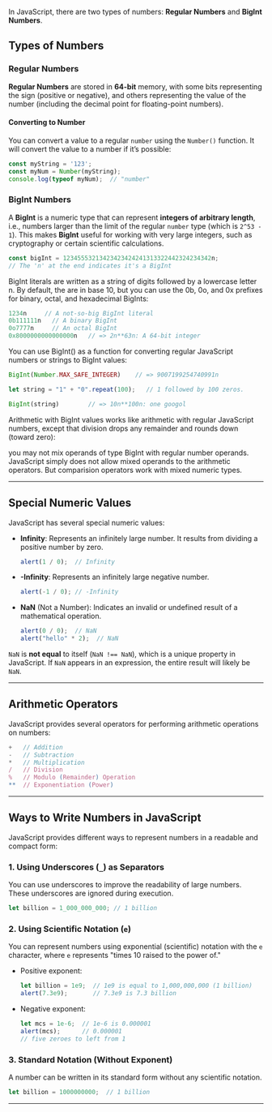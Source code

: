 

In JavaScript, there are two types of numbers: **Regular Numbers** and **BigInt Numbers**.

## Types of Numbers

### Regular Numbers

**Regular Numbers** are stored in **64-bit** memory, with some bits representing the sign (positive or negative), and others representing the value of the number (including the decimal point for floating-point numbers).

#### Converting to Number

You can convert a value to a regular `number` using the `Number()` function. It will convert the value to a number if it’s possible:
```js
const myString = '123';
const myNum = Number(myString);
console.log(typeof myNum);  // "number"
```

### BigInt Numbers

A **BigInt** is a numeric type that can represent **integers of arbitrary length**, i.e., numbers larger than the limit of the regular `number` type (which is `2^53 - 1`). This makes **BigInt** useful for working with very large integers, such as cryptography or certain scientific calculations.

```js
const bigInt = 12345553213423423424241313322442324234342n;
// The 'n' at the end indicates it's a BigInt
```

BigInt literals are written as a string of digits followed by a lowercase letter n. 
By default, the are in base 10, but you can use the 0b, 0o, and 0x prefixes for binary, octal, and hexadecimal BigInts:
```js
1234n     // A not-so-big BigInt literal
0b111111n   // A binary BigInt
0o7777n     // An octal BigInt
0x8000000000000000n   // => 2n**63n: A 64-bit integer
```

You can use BigInt() as a function for converting regular JavaScript numbers or strings to BigInt values:
```js
BigInt(Number.MAX_SAFE_INTEGER)    // => 9007199254740991n

let string = "1" + "0".repeat(100);   // 1 followed by 100 zeros.

BigInt(string)        // => 10n**100n: one googol
```

Arithmetic with BigInt values works like arithmetic with regular JavaScript numbers,
except that division drops any remainder and rounds down (toward zero):

you may not mix operands of type BigInt with regular number operands. JavaScript simply does not allow mixed operands to the arithmetic operators.
But comparision operators work with mixed numeric types.

---

## Special Numeric Values

JavaScript has several special numeric values:

- **Infinity**: Represents an infinitely large number. It results from dividing a positive number by zero.
  ```js
  alert(1 / 0);  // Infinity
  ```

- **-Infinity**: Represents an infinitely large negative number.
  ```js
  alert(-1 / 0); // -Infinity
  ```

- **NaN** (Not a Number): Indicates an invalid or undefined result of a mathematical operation.
  ```js
  alert(0 / 0);  // NaN
  alert("hello" * 2);  // NaN
  ```
`NaN` is **not equal** to itself (`NaN !== NaN`), which is a unique property in JavaScript.
If `NaN` appears in an expression, the entire result will likely be `NaN`.

---

## Arithmetic Operators

JavaScript provides several operators for performing arithmetic operations on numbers:

```js
+   // Addition
-   // Subtraction
*   // Multiplication
/   // Division
%   // Modulo (Remainder) Operation
**  // Exponentiation (Power)
```

___

## Ways to Write Numbers in JavaScript

JavaScript provides different ways to represent numbers in a readable and compact form:

### 1. Using Underscores (`_`) as Separators
You can use underscores to improve the readability of large numbers. These underscores are ignored during execution.

```js
let billion = 1_000_000_000; // 1 billion
```

### 2. Using Scientific Notation (`e`)
You can represent numbers using exponential (scientific) notation with the `e` character, where `e` represents "times 10 raised to the power of."

- Positive exponent:
  ```js
  let billion = 1e9;  // 1e9 is equal to 1,000,000,000 (1 billion)
  alert(7.3e9);       // 7.3e9 is 7.3 billion
  ```

- Negative exponent:
  ```js
  let mcs = 1e-6;  // 1e-6 is 0.000001
  alert(mcs);      // 0.000001
  // five zeroes to left from 1
  ```

### 3. Standard Notation (Without Exponent)
A number can be written in its standard form without any scientific notation.

```js
let billion = 1000000000;  // 1 billion
```

---

